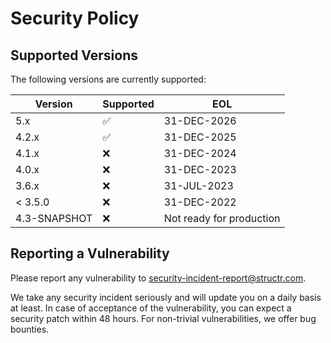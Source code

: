 # Security Policy

## Supported Versions

The following versions are currently supported:

| Version | Supported          | EOL
| ------- | ------------------ |--------------
| 5.x     | :white_check_mark: | 31-DEC-2026
| 4.2.x   | :white_check_mark: | 31-DEC-2025
| 4.1.x   | :x:                | 31-DEC-2024
| 4.0.x   | :x:                | 31-DEC-2023
| 3.6.x   | :x:                | 31-JUL-2023
| < 3.5.0 | :x:                | 31-DEC-2022
| 4.3-SNAPSHOT  | :x:          | Not ready for production

## Reporting a Vulnerability

Please report any vulnerability to security-incident-report@structr.com.

We take any security incident seriously and will update you on a daily basis at least.
In case of acceptance of the vulnerability, you can expect a security patch within 48 hours.
For non-trivial vulnerabilities, we offer bug bounties.
